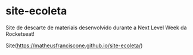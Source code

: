 # site-ecoleta
 Site de descarte de materiais desenvolvido durante a Next Level Week da Rocketseat!

Site(https://matheusfranciscone.github.io/site-ecoleta/)
